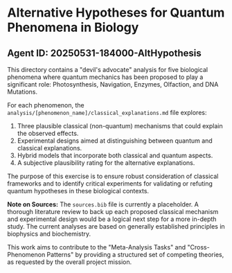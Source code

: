 # Alternative Hypotheses for Quantum Phenomena in Biology
## Agent ID: 20250531-184000-AltHypothesis

This directory contains a "devil's advocate" analysis for five biological phenomena where quantum mechanics has been proposed to play a significant role: Photosynthesis, Navigation, Enzymes, Olfaction, and DNA Mutations.

For each phenomenon, the `analysis/[phenomenon_name]/classical_explanations.md` file explores:
1.  Three plausible classical (non-quantum) mechanisms that could explain the observed effects.
2.  Experimental designs aimed at distinguishing between quantum and classical explanations.
3.  Hybrid models that incorporate both classical and quantum aspects.
4.  A subjective plausibility rating for the alternative explanations.

The purpose of this exercise is to ensure robust consideration of classical frameworks and to identify critical experiments for validating or refuting quantum hypotheses in these biological contexts.

**Note on Sources:** The `sources.bib` file is currently a placeholder. A thorough literature review to back up each proposed classical mechanism and experimental design would be a logical next step for a more in-depth study. The current analyses are based on generally established principles in biophysics and biochemistry.

This work aims to contribute to the "Meta-Analysis Tasks" and "Cross-Phenomenon Patterns" by providing a structured set of competing theories, as requested by the overall project mission.
